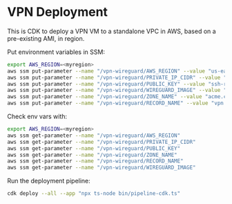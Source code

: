 # VPN Deployment

This is CDK to deploy a VPN VM to a standalone VPC in AWS, based on a pre-existing AMI, in region.

Put environment variables in SSM:

```sh
export AWS_REGION=<myregion>
aws ssm put-parameter --name "/vpn-wireguard/AWS_REGION" --value "us-east-1" --type String
aws ssm put-parameter --name "/vpn-wireguard/PRIVATE_IP_CIDR" --value "10.0.0.1/32" --type String
aws ssm put-parameter --name "/vpn-wireguard/PUBLIC_KEY" --value "ssh-rsa xxxxx" --type String
aws ssm put-parameter --name "/vpn-wireguard/WIREGUARD_IMAGE" --value "wireguard-server-2023-11-21-1150" --type SecureString
aws ssm put-parameter --name "/vpn-wireguard/ZONE_NAME" --value "acme.com" --type String
aws ssm put-parameter --name "/vpn-wireguard/RECORD_NAME" --value "vpn.acme.com" --type String
```

Check env vars with:

```sh
export AWS_REGION=<myregion>
aws ssm get-parameter --name "/vpn-wireguard/AWS_REGION"
aws ssm get-parameter --name "/vpn-wireguard/PRIVATE_IP_CIDR"
aws ssm get-parameter --name "/vpn-wireguard/PUBLIC_KEY"
aws ssm get-parameter --name "/vpn-wireguard/ZONE_NAME"
aws ssm get-parameter --name "/vpn-wireguard/RECORD_NAME"
aws ssm get-parameter --name "/vpn-wireguard/WIREGUARD_IMAGE"
```

Run the deployment pipeline:

```sh
cdk deploy --all --app "npx ts-node bin/pipeline-cdk.ts"
```
